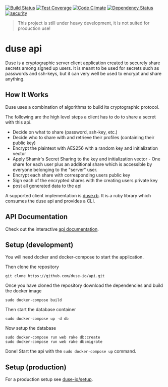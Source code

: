 [![Build Status](https://travis-ci.org/duse-io/api.svg?branch=master)](https://travis-ci.org/duse-io/api)
[![Test Coverage](https://codeclimate.com/github/duse-io/api/badges/coverage.svg)](https://codeclimate.com/github/duse-io/api/coverage)
[![Code Climate](https://codeclimate.com/github/duse-io/api/badges/gpa.svg)](https://codeclimate.com/github/duse-io/api)
[![Dependency Status](https://www.versioneye.com/user/projects/54de008ac1bbbda0130006d2/badge.svg?style=flat)](https://www.versioneye.com/user/projects/54de008ac1bbbda0130006d2)
[![security](https://hakiri.io/github/duse-io/api/master.svg)](https://hakiri.io/github/duse-io/api/master)

> This project is still under heavy development, it is not suited for
> production use!

duse api
========

Duse is a cryptographic server client application created to securely share
secrets among signed up users. It is meant to be used for secrets such as
passwords and ssh-keys, but it can very well be used to encrypt and share
anything.

How It Works
------------

Duse uses a combination of algorithms to build its cryptographic protocol.

The following are the high level steps a client has to do to share a secret
with this api.

  * Decide on what to share (password, ssh-key, etc.)
  * Decide who to share with and retrieve their profiles (containing their
    public key)
  * Encrypt the plaintext with AES256 with a random key and initialization
    vector
  * Apply Shamir's Secret Sharing to the key and initialization vector - One
    share for each user plus an additional share which is accessible by
    everyone belonging to the "server" user.
  * Encrypt each share with corresponding users public key
  * Sign each of the encrypted shares with the creating users private key
  * post all generated data to the api

A supported client implementation is
[duse.rb](https://github.com/duse-io/duse.rb). It is a ruby library which
consumes the duse api and provides a CLI.

API Documentation
-----------------

Check out the interactive [api documentation](http://docs.duseapi.apiary.io/).

Setup (development)
-------------------

You will need docker and docker-compose to start the application.

Then clone the repository

	git clone https://github.com/duse-io/api.git

Once you have cloned the repository download the dependencies and build the
docker image

	sudo docker-compose build

Then start the database container

	sudo docker-compose up -d db

Now setup the database

	sudo docker-compose run web rake db:create
	sudo docker-compose run web rake db:migrate

Done! Start the api with the `sudo docker-compose up` command.

Setup (production)
------------------

For a production setup see [duse-io/setup](https://github.com/duse-io/setup).
